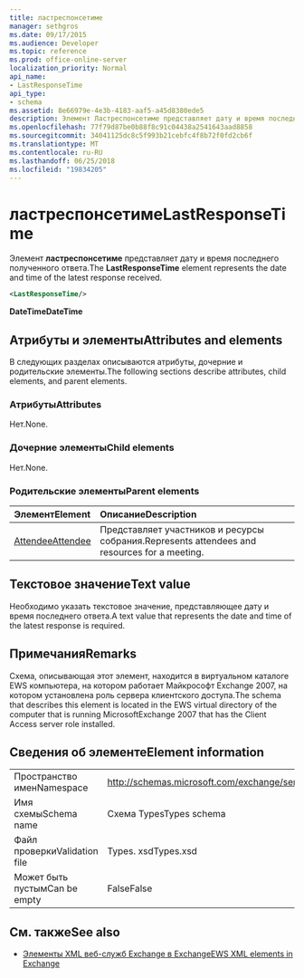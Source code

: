 ```yaml
---
title: ластреспонсетиме
manager: sethgros
ms.date: 09/17/2015
ms.audience: Developer
ms.topic: reference
ms.prod: office-online-server
localization_priority: Normal
api_name:
- LastResponseTime
api_type:
- schema
ms.assetid: 8e66979e-4e3b-4183-aaf5-a45d8380ede5
description: Элемент Ластреспонсетиме представляет дату и время последнего полученного ответа.
ms.openlocfilehash: 77f79d87be0b88f8c91c04438a2541643aad8858
ms.sourcegitcommit: 34041125dc8c5f993b21cebfc4f8b72f0fd2cb6f
ms.translationtype: MT
ms.contentlocale: ru-RU
ms.lasthandoff: 06/25/2018
ms.locfileid: "19834205"
---
```

# <a name="lastresponsetime"></a><span data-ttu-id="d1986-103">ластреспонсетиме</span><span class="sxs-lookup"><span data-stu-id="d1986-103">LastResponseTime</span></span>

<span data-ttu-id="d1986-104">Элемент **ластреспонсетиме** представляет дату и время последнего полученного ответа.</span><span class="sxs-lookup"><span data-stu-id="d1986-104">The **LastResponseTime** element represents the date and time of the latest response received.</span></span> 
  
```xml
<LastResponseTime/>
```

 <span data-ttu-id="d1986-105">**DateTime**</span><span class="sxs-lookup"><span data-stu-id="d1986-105">**DateTime**</span></span>
## <a name="attributes-and-elements"></a><span data-ttu-id="d1986-106">Атрибуты и элементы</span><span class="sxs-lookup"><span data-stu-id="d1986-106">Attributes and elements</span></span>

<span data-ttu-id="d1986-107">В следующих разделах описываются атрибуты, дочерние и родительские элементы.</span><span class="sxs-lookup"><span data-stu-id="d1986-107">The following sections describe attributes, child elements, and parent elements.</span></span>
  
### <a name="attributes"></a><span data-ttu-id="d1986-108">Атрибуты</span><span class="sxs-lookup"><span data-stu-id="d1986-108">Attributes</span></span>

<span data-ttu-id="d1986-109">Нет.</span><span class="sxs-lookup"><span data-stu-id="d1986-109">None.</span></span>
  
### <a name="child-elements"></a><span data-ttu-id="d1986-110">Дочерние элементы</span><span class="sxs-lookup"><span data-stu-id="d1986-110">Child elements</span></span>

<span data-ttu-id="d1986-111">Нет.</span><span class="sxs-lookup"><span data-stu-id="d1986-111">None.</span></span>
  
### <a name="parent-elements"></a><span data-ttu-id="d1986-112">Родительские элементы</span><span class="sxs-lookup"><span data-stu-id="d1986-112">Parent elements</span></span>

|<span data-ttu-id="d1986-113">**Элемент**</span><span class="sxs-lookup"><span data-stu-id="d1986-113">**Element**</span></span>|<span data-ttu-id="d1986-114">**Описание**</span><span class="sxs-lookup"><span data-stu-id="d1986-114">**Description**</span></span>|
|:-----|:-----|
|[<span data-ttu-id="d1986-115">Attendee</span><span class="sxs-lookup"><span data-stu-id="d1986-115">Attendee</span></span>](attendee.md) <br/> |<span data-ttu-id="d1986-116">Представляет участников и ресурсы собрания.</span><span class="sxs-lookup"><span data-stu-id="d1986-116">Represents attendees and resources for a meeting.</span></span>  <br/> |
   
## <a name="text-value"></a><span data-ttu-id="d1986-117">Текстовое значение</span><span class="sxs-lookup"><span data-stu-id="d1986-117">Text value</span></span>

<span data-ttu-id="d1986-118">Необходимо указать текстовое значение, представляющее дату и время последнего ответа.</span><span class="sxs-lookup"><span data-stu-id="d1986-118">A text value that represents the date and time of the latest response is required.</span></span>
  
## <a name="remarks"></a><span data-ttu-id="d1986-119">Примечания</span><span class="sxs-lookup"><span data-stu-id="d1986-119">Remarks</span></span>

<span data-ttu-id="d1986-120">Схема, описывающая этот элемент, находится в виртуальном каталоге EWS компьютера, на котором работает Майкрософт Exchange 2007, на котором установлена роль сервера клиентского доступа.</span><span class="sxs-lookup"><span data-stu-id="d1986-120">The schema that describes this element is located in the EWS virtual directory of the computer that is running MicrosoftExchange 2007 that has the Client Access server role installed.</span></span>
  
## <a name="element-information"></a><span data-ttu-id="d1986-121">Сведения об элементе</span><span class="sxs-lookup"><span data-stu-id="d1986-121">Element information</span></span>

|||
|:-----|:-----|
|<span data-ttu-id="d1986-122">Пространство имен</span><span class="sxs-lookup"><span data-stu-id="d1986-122">Namespace</span></span>  <br/> |http://schemas.microsoft.com/exchange/services/2006/types  <br/> |
|<span data-ttu-id="d1986-123">Имя схемы</span><span class="sxs-lookup"><span data-stu-id="d1986-123">Schema name</span></span>  <br/> |<span data-ttu-id="d1986-124">Схема Types</span><span class="sxs-lookup"><span data-stu-id="d1986-124">Types schema</span></span>  <br/> |
|<span data-ttu-id="d1986-125">Файл проверки</span><span class="sxs-lookup"><span data-stu-id="d1986-125">Validation file</span></span>  <br/> |<span data-ttu-id="d1986-126">Types. xsd</span><span class="sxs-lookup"><span data-stu-id="d1986-126">Types.xsd</span></span>  <br/> |
|<span data-ttu-id="d1986-127">Может быть пустым</span><span class="sxs-lookup"><span data-stu-id="d1986-127">Can be empty</span></span>  <br/> |<span data-ttu-id="d1986-128">False</span><span class="sxs-lookup"><span data-stu-id="d1986-128">False</span></span>  <br/> |
   
## <a name="see-also"></a><span data-ttu-id="d1986-129">См. также</span><span class="sxs-lookup"><span data-stu-id="d1986-129">See also</span></span>



- [<span data-ttu-id="d1986-130">Элементы XML веб-служб Exchange в Exchange</span><span class="sxs-lookup"><span data-stu-id="d1986-130">EWS XML elements in Exchange</span></span>](ews-xml-elements-in-exchange.md)

